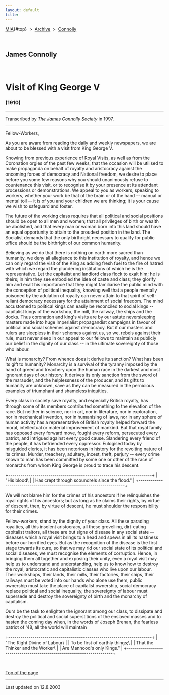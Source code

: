 ```yaml
---
layout: default
title: 
---
```

[MIA](../../../../index.htm){#top}  \> 
[Archive](../../../index.htm)  \>  [Connolly](../../index.htm)

 

## James Connolly

 

# Visit of King George V

### (1910)

------------------------------------------------------------------------

Transcribed by [*The James Connolly
Society*](http://www.wageslave.org/jcs/) in 1997.

------------------------------------------------------------------------

Fellow-Workers,

As you are aware from reading the daily and weekly newspapers, we are
about to be blessed with a visit from King George V.

Knowing from previous experience of Royal Visits, as well as from the
Coronation orgies of the past few weeks, that the occasion will be
utilised to make propaganda on behalf of royalty and aristocracy against
the oncoming forces of democracy and National freedom, we desire to
place before you some few reasons why you should unanimously refuse to
countenance this visit, or to recognise it by your presence at its
attendant processions or demonstrations. We appeal to you as workers,
speaking to workers, whether your work be that of the brain or of the
hand -- manual or mental toil -- it is of you and your children we are
thinking; it is your cause we wish to safeguard and foster.

The future of the working class requires that all political and social
positions should be open to all men and women; that all privileges of
birth or wealth be abolished, and that every man or woman born into this
land should have an equal opportunity to attain to the proudest position
in the land. The Socialist demands that the only birthright necessary to
qualify for public office should be the birthright of our common
humanity.

Believing as we do that there is nothing on earth more sacred than
humanity, we deny all allegiance to this institution of royalty, and
hence we can only regard the visit of the King as adding fresh fuel to
the fire of hatred with which we regard the plundering institutions of
which he is the representative. Let the capitalist and landlord class
flock to exalt him; he is theirs; in him they see embodied the idea of
caste and class; they glorify him and exalt his importance that they
might familiarise the public mind with the conception of political
inequality, knowing well that a people mentally poisoned by the
adulation of royalty can never attain to that spirit of self-reliant
democracy necessary for the attainment of social freedom. The mind
accustomed to political kings can easily be reconciled to social kings
-- capitalist kings of the workshop, the mill, the railway, the ships
and the docks. Thus coronation and king\'s visits are by our astute
neversleeping masters made into huge Imperialist propagandist campaigns
in favour of political and social schemes against democracy. But if our
masters and rulers are sleepless in their schemes against us, so we,
rebels against their rule, must never sleep in our appeal to our fellows
to maintain as publicly our belief in the dignity of our class -- in the
ultimate sovereignty of those who labour.

What is monarchy? From whence does it derive its sanction? What has been
its gift to humanity? Monarchy is a survival of the tyranny imposed by
the hand of greed and treachery upon the human race in the darkest and
most ignorant days of our history. It derives its only sanction from the
sword of the marauder, and the helplessness of the producer, and its
gifts to humanity are unknown, save as they can be measured in the
pernicious examples of triumphant and shameless iniquities.

Every class in society save royalty, and especially British royalty, has
through some of its members contributed something to the elevation of
the race. But neither in science, nor in art, nor in literature, nor in
exploration, nor in mechanical invention, nor in humanising of laws, nor
in any sphere of human activity has a representative of British royalty
helped forward the moral, intellectual or material improvement of
mankind. But that royal family has opposed every forward move, fought
every reform, persecuted every patriot, and intrigued against every good
cause. Slandering every friend of the people, it has befriended every
oppressor. Eulogised today by misguided clerics, it has been notorious
in history for the revolting nature of its crimes. Murder, treachery,
adultery, incest, theft, perjury -- every crime known to man has been
committed by some one or other of the race of monarchs from whom King
George is proud to trace his descent.

+-----------------------------------------------------------------------+
| "His blood\                                                           |
| Has crept through scoundrels since the flood."                        |
+-----------------------------------------------------------------------+

We will not blame him for the crimes of his ancestors if he relinquishes
the royal rights of his ancestors; but as long as he claims their
rights, by virtue of descent, then, by virtue of descent, he must
shoulder the responsibility for their crimes.

Fellow-workers, stand by the dignity of your class. All these parading
royalties, all this insolent aristocracy, all these grovelling,
dirt-eating capitalist traitors, all these are but signs of disease in
any social state -- diseases which a royal visit brings to a head and
spews in all its nastiness before our horrified eyes. But as the
recognition of the disease is the first stage towards its cure, so that
we may rid our social state of its political and social diseases, we
must recognise the elements of corruption. Hence, in bringing them all
together and exposing their unity, even a royal visit may help us to
understand and understanding, help us to know how to destroy the royal,
aristocratic and capitalistic classes who live upon our labour. Their
workshops, their lands, their mills, their factories, their ships, their
railways must be voted into our hands who alone use them, public
ownership must take the place of capitalist ownership, social democracy
replace political and social inequality, the sovereignty of labour must
supersede and destroy the sovereignty of birth and the monarchy of
capitalism.

Ours be the task to enlighten the ignorant among our class, to dissipate
and destroy the political and social superstitions of the enslaved
masses and to hasten the coming day when, in the words of Joseph Brenan,
the fearless patriot of '48, all the world will maintain

+-----------------------------------------------------------------------+
| "The Right Divine of Labour\                                          |
| To be first of earthly things;\                                       |
| That the Thinker and the Worker\                                      |
| Are Manhood's only Kings."                                            |
+-----------------------------------------------------------------------+

 

[Top of the page](#top)

------------------------------------------------------------------------

Last updated on 12.8.2003
